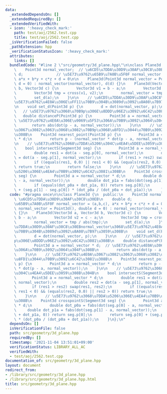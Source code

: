 ```yaml
---
data:
  _extendedDependsOn: []
  _extendedRequiredBy: []
  _extendedVerifiedWith:
  - icon: ':heavy_check_mark:'
    path: test/aoj/2562.test.cpp
    title: test/aoj/2562.test.cpp
  _isVerificationFailed: false
  _pathExtension: hpp
  _verificationStatusIcon: ':heavy_check_mark:'
  attributes:
    links: []
  bundledCode: "#line 2 \"src/geometry/3d_plane.hpp\"\n\nclass Plane3d {\n  public:\n\
    \    Point3d normal_vector;  // \u6CD5\u7DDA\u30D9\u30AF\u30C8\u30EB\n    double\
    \ d;               // \u5E73\u9762\u65B9\u7A0B\u5F0F normal_vector = (a,b,c),\
    \ a*x + b*y + c*z + d = 0\n\n    Plane3d(Point3d normal_vector = Point3d(), double\
    \ d = 0) : normal_vector(normal_vector), d(d) {}\n    Plane3d(Vector3d a, Vector3d\
    \ b, Vector3d c) {\n        Vector3d v1 = b - a;\n        Vector3d v2 = c - a;\n\
    \        Vector3d tmp = cross(v1, v2);\n        normal_vector = tmp / abs(tmp);\n\
    \        set_d(a);\n    }\n\n    // \u6CD5\u7DDA\u30D9\u30AF\u30C8\u30EBnormal_vector\u3068\
    \u5E73\u9762\u4E0A\u306E\uFF11\u70B9\u304B\u3089d\u3092\u8A08\u7B97\u3059\u308B\
    \n    void set_d(Point3d p) {\n        d = dot(normal_vector, p);\n    }\n\n \
    \   // \u5E73\u9762\u3068\u70B9p\u306E\u8DDD\u96E2\u3092\u6C42\u3081\u308B\n \
    \   double distanceP(Point3d p) {\n        Point3d a = normal_vector * d;  //\
    \ \u5E73\u9762\u4E0A\u306E\u9069\u5F53\u306A\u70B9\u3092\u3064\u304F\u308B\n \
    \       return abs(dot(p - a, normal_vector));\n    }\n\n    // \u5E73\u9762\u4E0A\
    \u3067\u3082\u3063\u3068\u3082\u70B9p\u3068\u8FD1\u3044\u70B9\u3092\u6C42\u3081\
    \u308B\n    Point3d nearest_point(Point3d p) {\n        Point3d a = normal_vector\
    \ * d;\n        return p - (normal_vector * dot(p - a, normal_vector));\n    }\n\
    \n    // \u5E73\u9762\u3068\u7DDA\u5206\u304C\u4EA4\u5DEE\u3059\u308B\u304B\n\
    \    bool intersectS(Segment3d seg) {\n        Point3d a = normal_vector * d;\n\
    \        double res1 = dot(a - seg.p[0], normal_vector);\n        double res2\
    \ = dot(a - seg.p[1], normal_vector);\n        if (res1 > res2) swap(res1, res2);\n\
    \        if ((equals(res1, 0.0) || res1 < 0) && (equals(res2, 0.0) || res2 > 0))\
    \ return true;\n        return false;\n    }\n\n    // \u5E73\u9762\u3068\u7DDA\
    \u5206\u306E\u4EA4\u70B9\u3092\u6C42\u3081\u308B\n    Point3d crosspointS(Segment3d\
    \ seg) {\n        Point3d a = normal_vector * d;\n        double dot_p0a = fabs(dot(seg.p[0]\
    \ - a, normal_vector));\n        double dot_p1a = fabs(dot(seg.p[1] - a, normal_vector));\n\
    \        if (equals(dot_p0a + dot_p1a, 0)) return seg.p[0];\n        return seg.p[0]\
    \ + (seg.p[1] - seg.p[0]) * (dot_p0a / (dot_p0a + dot_p1a));\n    }\n};\n"
  code: "#pragma once\n\nclass Plane3d {\n  public:\n    Point3d normal_vector;  //\
    \ \u6CD5\u7DDA\u30D9\u30AF\u30C8\u30EB\n    double d;               // \u5E73\u9762\
    \u65B9\u7A0B\u5F0F normal_vector = (a,b,c), a*x + b*y + c*z + d = 0\n\n    Plane3d(Point3d\
    \ normal_vector = Point3d(), double d = 0) : normal_vector(normal_vector), d(d)\
    \ {}\n    Plane3d(Vector3d a, Vector3d b, Vector3d c) {\n        Vector3d v1 =\
    \ b - a;\n        Vector3d v2 = c - a;\n        Vector3d tmp = cross(v1, v2);\n\
    \        normal_vector = tmp / abs(tmp);\n        set_d(a);\n    }\n\n    // \u6CD5\
    \u7DDA\u30D9\u30AF\u30C8\u30EBnormal_vector\u3068\u5E73\u9762\u4E0A\u306E\uFF11\
    \u70B9\u304B\u3089d\u3092\u8A08\u7B97\u3059\u308B\n    void set_d(Point3d p) {\n\
    \        d = dot(normal_vector, p);\n    }\n\n    // \u5E73\u9762\u3068\u70B9\
    p\u306E\u8DDD\u96E2\u3092\u6C42\u3081\u308B\n    double distanceP(Point3d p) {\n\
    \        Point3d a = normal_vector * d;  // \u5E73\u9762\u4E0A\u306E\u9069\u5F53\
    \u306A\u70B9\u3092\u3064\u304F\u308B\n        return abs(dot(p - a, normal_vector));\n\
    \    }\n\n    // \u5E73\u9762\u4E0A\u3067\u3082\u3063\u3068\u3082\u70B9p\u3068\
    \u8FD1\u3044\u70B9\u3092\u6C42\u3081\u308B\n    Point3d nearest_point(Point3d\
    \ p) {\n        Point3d a = normal_vector * d;\n        return p - (normal_vector\
    \ * dot(p - a, normal_vector));\n    }\n\n    // \u5E73\u9762\u3068\u7DDA\u5206\
    \u304C\u4EA4\u5DEE\u3059\u308B\u304B\n    bool intersectS(Segment3d seg) {\n \
    \       Point3d a = normal_vector * d;\n        double res1 = dot(a - seg.p[0],\
    \ normal_vector);\n        double res2 = dot(a - seg.p[1], normal_vector);\n \
    \       if (res1 > res2) swap(res1, res2);\n        if ((equals(res1, 0.0) ||\
    \ res1 < 0) && (equals(res2, 0.0) || res2 > 0)) return true;\n        return false;\n\
    \    }\n\n    // \u5E73\u9762\u3068\u7DDA\u5206\u306E\u4EA4\u70B9\u3092\u6C42\u3081\
    \u308B\n    Point3d crosspointS(Segment3d seg) {\n        Point3d a = normal_vector\
    \ * d;\n        double dot_p0a = fabs(dot(seg.p[0] - a, normal_vector));\n   \
    \     double dot_p1a = fabs(dot(seg.p[1] - a, normal_vector));\n        if (equals(dot_p0a\
    \ + dot_p1a, 0)) return seg.p[0];\n        return seg.p[0] + (seg.p[1] - seg.p[0])\
    \ * (dot_p0a / (dot_p0a + dot_p1a));\n    }\n};\n"
  dependsOn: []
  isVerificationFile: false
  path: src/geometry/3d_plane.hpp
  requiredBy: []
  timestamp: '2021-11-04 13:51:01+09:00'
  verificationStatus: LIBRARY_ALL_AC
  verifiedWith:
  - test/aoj/2562.test.cpp
documentation_of: src/geometry/3d_plane.hpp
layout: document
redirect_from:
- /library/src/geometry/3d_plane.hpp
- /library/src/geometry/3d_plane.hpp.html
title: src/geometry/3d_plane.hpp
---
```

